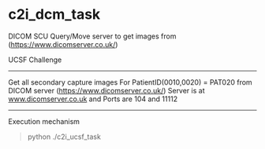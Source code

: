 # c2i_dcm_task
DICOM SCU Query/Move server to get images from (https://www.dicomserver.co.uk/)

UCSF Challenge
*****************
Get all secondary capture images 
	For PatientID(0010,0020) = PAT020 from DICOM server (https://www.dicomserver.co.uk/) 
	Server is at www.dicomserver.co.uk  and Ports are 104 and 11112
*****************

Execution mechanism 
> python ./c2i_ucsf_task
